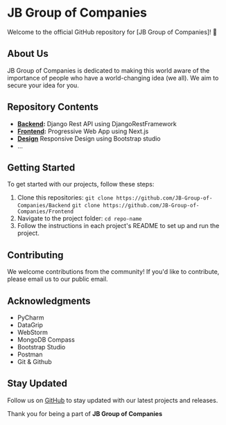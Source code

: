 # JB Group of Companies

Welcome to the official GitHub repository for [JB Group of Companies]! 🎉

## About Us

JB Group of Companies is dedicated to making this world aware of the importance of people who have a world-changing idea (we all). We aim to secure your idea for you.

## Repository Contents

- **[Backend](https://github.com/JB-Group-of-Companies/Backend):** Django Rest API using DjangoRestFramework
- **[Frontend](https://github.com/JB-Group-of-Companies/Frontend):** Progressive Web App using Next.js
- **[Design](https://github.com/JB-Group-of-Companies/Design)** Responsive Design using Bootstrap studio
- ...

## Getting Started

To get started with our projects, follow these steps:

1. Clone this repositories:
   `git clone https://github.com/JB-Group-of-Companies/Backend`
   `git clone https://github.com/JB-Group-of-Companies/Frontend`
3. Navigate to the project folder: `cd repo-name`
4. Follow the instructions in each project's README to set up and run the project.

## Contributing

We welcome contributions from the community! If you'd like to contribute, please email us to our public email.

## Acknowledgments

- PyCharm
- DataGrip
- WebStorm
- MongoDB Compass
- Bootstrap Studio
- Postman
- Git & Github

## Stay Updated

Follow us on [GitHub](https://github.com/JB-Group-of-Companies) to stay updated with our latest projects and releases.

Thank you for being a part of **JB Group of Companies**
